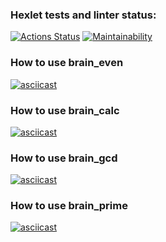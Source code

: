 ### Hexlet tests and linter status:
[![Actions Status](https://github.com/FillEvans/python-project-49/workflows/hexlet-check/badge.svg)](https://github.com/FillEvans/python-project-49/actions)
[![Maintainability](https://api.codeclimate.com/v1/badges/fe0ecd00b775309f6b76/maintainability)](https://codeclimate.com/github/FillEvans/python-project-49/maintainability)
### How to use brain_even
[![asciicast](https://asciinema.org/a/FSG0qqtTbeZyXlRrs2nYRn3Mq.svg)](https://asciinema.org/a/FSG0qqtTbeZyXlRrs2nYRn3Mq)
### How to use brain_calc
[![asciicast](https://asciinema.org/a/YncF11rQ1YS5O7IylhRe3VMMu.svg)](https://asciinema.org/a/YncF11rQ1YS5O7IylhRe3VMMu)
### How to use brain_gcd
[![asciicast](https://asciinema.org/a/9YniWwAnQZWvZxxtYLigL2Xc5.svg)](https://asciinema.org/a/9YniWwAnQZWvZxxtYLigL2Xc5)
### How to use brain_prime
[![asciicast](https://asciinema.org/a/7g91Bj8LVubcJr1GhYgjPc0hp.svg)](https://asciinema.org/a/7g91Bj8LVubcJr1GhYgjPc0hp)
